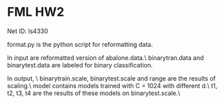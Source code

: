 # FML HW2
Net ID: ls4330

format.py is the python script for reformatting data.

In input are reformatted version of abalone.data.\\
binarytran.data and binarytest.data are labeled for binary classification.

In output, \\
binarytrain.scale, binarytest.scale and range are the results of scaling.\\
model contains models trained with C = 1024 with different d.\\
t1, t2, t3, t4 are the results of these models on binarytest.scale.\\
